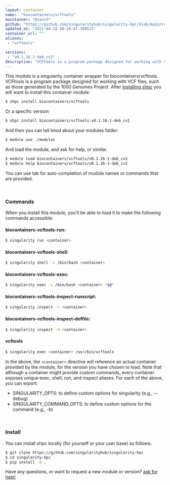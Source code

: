 ```yaml
---
layout: container
name:  "biocontainers/vcftools"
maintainer: "@vsoch"
github: "https://github.com/singularityhub/singularity-hpc/blob/main/registry/biocontainers/vcftools/container.yaml"
updated_at: "2021-04-18 08:26:47.389513"
container_url: ""
aliases:
 - "vcftools"

versions:
 - "v0.1.16-1-deb_cv1"
description: "VCFtools is a program package designed for working with VCF files, such as those generated by the 1000 Genomes Project."
---
```


This module is a singularity container wrapper for biocontainers/vcftools.
VCFtools is a program package designed for working with VCF files, such as those generated by the 1000 Genomes Project.
After [installing shpc](#install) you will want to install this container module:

```bash
$ shpc install biocontainers/vcftools
```

Or a specific version:

```bash
$ shpc install biocontainers/vcftools:v0.1.16-1-deb_cv1
```

And then you can tell lmod about your modules folder:

```bash
$ module use ./modules
```

And load the module, and ask for help, or similar.

```bash
$ module load biocontainers/vcftools/v0.1.16-1-deb_cv1
$ module help biocontainers/vcftools/v0.1.16-1-deb_cv1
```

You can use tab for auto-completion of module names or commands that are provided.

<br>

### Commands

When you install this module, you'll be able to load it to make the following commands accessible:

#### biocontainers-vcftools-run:

```bash
$ singularity run <container>
```

#### biocontainers-vcftools-shell:

```bash
$ singularity shell -s /bin/bash <container>
```

#### biocontainers-vcftools-exec:

```bash
$ singularity exec -s /bin/bash <container> "$@"
```

#### biocontainers-vcftools-inspect-runscript:

```bash
$ singularity inspect -r <container>
```

#### biocontainers-vcftools-inspect-deffile:

```bash
$ singularity inspect -d <container>
```


#### vcftools
       
```bash
$ singularity exec <container> /usr/bin/vcftools
```



In the above, the `<container>` directive will reference an actual container provided
by the module, for the version you have chosen to load. Note that although a container
might provide custom commands, every container exposes unique exec, shell, run, and
inspect aliases. For each of the above, you can export:

 - SINGULARITY_OPTS: to define custom options for singularity (e.g., --debug)
 - SINGULARITY_COMMAND_OPTS: to define custom options for the command (e.g., -b)

<br>
  
### Install

You can install shpc locally (for yourself or your user base) as follows:

```bash
$ git clone https://github.com/singularityhub/singularity-hpc
$ cd singularity-hpc
$ pip install -e .
```

Have any questions, or want to request a new module or version? [ask for help!](https://github.com/singularityhub/singularity-hpc/issues)